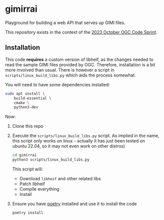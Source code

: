 # gimirrai

Playground for building a web API that serves up GIMI files.

This repository exists in the context of the [2023 October OGC Code Sprint](https://developer.ogc.org/sprints/22/).


## Installation

This code **requires** a custom version of libheif, as the changes needed to read
the sample GIMI files provided by OGC. Therefore, installation is a bit more involved
than usual. There is however a script in `scripts/linux_build_libs.py` which aids
the process somewhat.

You will need to have some dependencies installed:

```sh
sudo apt install \
    build-essential \
    cmake \
    python3-dev
```


Now:

1. Clone this repo

2. Execute the `scripts/linux_build_libs.py` script. As implied in the name, 
   this script only works on linux - actually it has just been tested on 
   ubuntu 22.04, so it may not even work on other distros)

   ```sh
   cd gimirrai
   python3 scripts/linux_build_libs.py
   ```

   This script will:

   - Download `libheif` and other related libs
   - Patch libheif
   - Compile everything
   - Install

3. Ensure you have [poetry](https://python-poetry.org/) installed and use it
   to install the code

   ```sh
   poetry install
   ```

